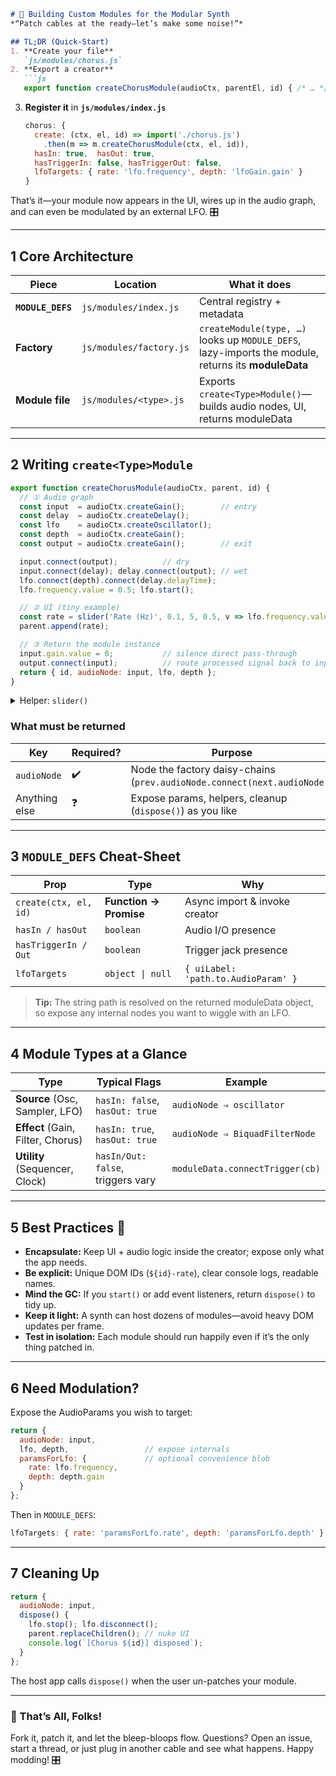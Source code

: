 ````markdown
# 🚀 Building Custom Modules for the Modular Synth  
*“Patch cables at the ready—let’s make some noise!”*  

## TL;DR (Quick-Start)
1. **Create your file**  
   `js/modules/chorus.js`
2. **Export a creator**  
   ```js
   export function createChorusModule(audioCtx, parentEl, id) { /* … */ }
````

3. **Register it** in **`js/modules/index.js`**

   ```js
   chorus: {
     create: (ctx, el, id) => import('./chorus.js')
       .then(m => m.createChorusModule(ctx, el, id)),
     hasIn: true,  hasOut: true,
     hasTriggerIn: false, hasTriggerOut: false,
     lfoTargets: { rate: 'lfo.frequency', depth: 'lfoGain.gain' }
   }
   ```

That’s it—your module now appears in the UI, wires up in the audio graph, and can even be modulated by an external LFO. 🎛️

---

## 1  Core Architecture

| Piece             | Location                | What it does                                                                                        |
| ----------------- | ----------------------- | --------------------------------------------------------------------------------------------------- |
| **`MODULE_DEFS`** | `js/modules/index.js`   | Central registry + metadata                                                                         |
| **Factory**       | `js/modules/factory.js` | `createModule(type, …)` looks up `MODULE_DEFS`, lazy-imports the module, returns its **moduleData** |
| **Module file**   | `js/modules/<type>.js`  | Exports `create<Type>Module()`—builds audio nodes, UI, returns moduleData                           |

---

## 2  Writing `create<Type>Module`

```js
export function createChorusModule(audioCtx, parent, id) {
  // ① Audio graph
  const input  = audioCtx.createGain();        // entry
  const delay  = audioCtx.createDelay();
  const lfo    = audioCtx.createOscillator();
  const depth  = audioCtx.createGain();
  const output = audioCtx.createGain();        // exit

  input.connect(output);          // dry
  input.connect(delay); delay.connect(output); // wet
  lfo.connect(depth).connect(delay.delayTime);
  lfo.frequency.value = 0.5; lfo.start();

  // ② UI (tiny example)
  const rate = slider('Rate (Hz)', 0.1, 5, 0.5, v => lfo.frequency.value = v);
  parent.append(rate);

  // ③ Return the module instance
  input.gain.value = 0;           // silence direct pass-through
  output.connect(input);          // route processed signal back to input ➜ single I/O node
  return { id, audioNode: input, lfo, depth };
}
```

<details>
<summary>Helper: <code>slider()</code></summary>

```js
function slider(label, min, max, val, onInput) {
  const wrap = document.createElement('label');
  wrap.textContent = `${label}: `;
  const s = Object.assign(document.createElement('input'),
    { type:'range', min, max, step:(max-min)/100, value:val });
  s.oninput = () => onInput(parseFloat(s.value));
  wrap.append(s);
  return wrap;
}
```

</details>

### What **must** be returned

| Key           | Required? | Purpose                                                                  |
| ------------- | --------- | ------------------------------------------------------------------------ |
| `audioNode`   | ✔️        | Node the factory daisy-chains (`prev.audioNode.connect(next.audioNode)`) |
| Anything else | ❓         | Expose params, helpers, cleanup (`dispose()`) as you like                |

---

## 3  `MODULE_DEFS` Cheat-Sheet

| Prop                  | Type                   | Why                                 |
| --------------------- | ---------------------- | ----------------------------------- |
| `create(ctx, el, id)` | **Function → Promise** | Async import & invoke creator       |
| `hasIn / hasOut`      | `boolean`              | Audio I/O presence                  |
| `hasTriggerIn / Out`  | `boolean`              | Trigger jack presence               |
| `lfoTargets`          | `object \| null`       | `{ uiLabel: 'path.to.AudioParam' }` |

> **Tip:** The string path is resolved on the returned moduleData object, so expose any internal nodes you want to wiggle with an LFO.

---

## 4  Module Types at a Glance

| Type                              | Typical Flags                     | Example                         |
| --------------------------------- | --------------------------------- | ------------------------------- |
| **Source** (Osc, Sampler, LFO)    | `hasIn: false`, `hasOut: true`    | `audioNode ⇒ oscillator`        |
| **Effect** (Gain, Filter, Chorus) | `hasIn: true`, `hasOut: true`     | `audioNode ⇒ BiquadFilterNode`  |
| **Utility** (Sequencer, Clock)    | `hasIn/Out: false`, triggers vary | `moduleData.connectTrigger(cb)` |

---

## 5  Best Practices 🍺

* **Encapsulate:** Keep UI + audio logic inside the creator; expose only what the app needs.
* **Be explicit:** Unique DOM IDs (`${id}-rate`), clear console logs, readable names.
* **Mind the GC:** If you `start()` or add event listeners, return `dispose()` to tidy up.
* **Keep it light:** A synth can host dozens of modules—avoid heavy DOM updates per frame.
* **Test in isolation:** Each module should run happily even if it’s the only thing patched in.

---

## 6  Need Modulation?

Expose the AudioParams you wish to target:

```js
return {
  audioNode: input,
  lfo, depth,                 // expose internals
  paramsForLfo: {             // optional convenience blob
    rate: lfo.frequency,
    depth: depth.gain
  }
};
```

Then in `MODULE_DEFS`:

```js
lfoTargets: { rate: 'paramsForLfo.rate', depth: 'paramsForLfo.depth' }
```

---

## 7  Cleaning Up

```js
return {
  audioNode: input,
  dispose() {
    lfo.stop(); lfo.disconnect();
    parent.replaceChildren(); // nuke UI
    console.log(`[Chorus ${id}] disposed`);
  }
};
```

The host app calls `dispose()` when the user un-patches your module.

---

### 🎉 That’s All, Folks!

Fork it, patch it, and let the bleep-bloops flow. Questions? Open an issue, start a thread, or just plug in another cable and see what happens. Happy modding! 🎛️

```
```
